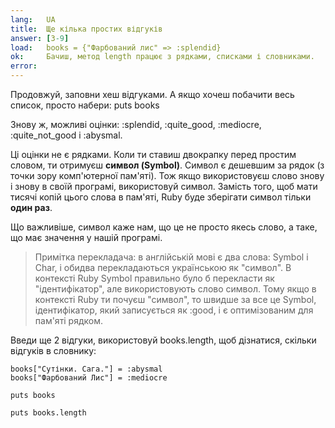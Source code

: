 ```yaml
---
lang:   UA
title:  Ще кілька простих відгуків
answer: [3-9]
load:   books = {"Фарбований лис" => :splendid}
ok:     Бачиш, метод length працює з рядками, списками і словниками.
error:
---
```


Продовжуй, заповни хеш відгуками. А якщо хочеш побачити весь список, просто набери: puts books

Знову ж, можливі оцінки: :splendid, :quite_good, :mediocre, :quite_not_good і :abysmal.

Ці оцінки не є рядками. Коли ти ставиш двокрапку перед простим словом, ти отримуєш __символ (Symbol)__. Символ є дешевшим за рядок (з точки зору комп'ютерної пам'яті). Тож якщо використовуєш слово знову і знову в своїй програмі, використовуй символ. Замість того, щоб мати тисячі копій цього слова в пам'яті, Ruby буде зберігати символ тільки __один раз__.

Що важливіше, символ каже нам, що це не просто якесь слово, а таке, що має значення у нашій програмі.

>Примітка перекладача: в англійській мові є два слова: Symbol і Char, і обидва перекладаються українською як "символ".
>В контексті Ruby Symbol правильно було б перекласти як "ідентифікатор", але використовують слово символ.
>Тому якщо в контексті Ruby ти почуєш "символ", то швидше за все це Symbol, ідентифікатор, який записується як :good, і є оптимізованим для пам'яті рядком.

Введи ще 2 відгуки, використовуй books.length, щоб дізнатися, скільки відгуків в словнику:

    books["Сутінки. Сага."] = :abysmal
    books["Фарбований Лис"] = :mediocre

    puts books

    puts books.length
